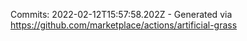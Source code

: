 Commits: 2022-02-12T15:57:58.202Z - Generated via https://github.com/marketplace/actions/artificial-grass
<br>

